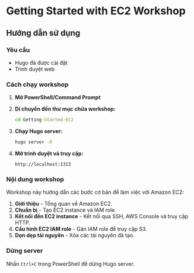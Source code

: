 # Getting Started with EC2 Workshop

## Hướng dẫn sử dụng

### Yêu cầu
- Hugo đã được cài đặt
- Trình duyệt web

### Cách chạy workshop

1. **Mở PowerShell/Command Prompt**

2. **Di chuyển đến thư mục chứa workshop:**
   ```cmd
   cd Getting-Started-EC2
   ```

3. **Chạy Hugo server:**
   ```cmd
   hugo server -D
   ```

4. **Mở trình duyệt và truy cập:**
   ```
   http://localhost:1313
   ```

### Nội dung workshop

Workshop này hướng dẫn các bước cơ bản để làm việc với Amazon EC2:

1. **Giới thiệu** - Tổng quan về Amazon EC2.
2. **Chuẩn bị** - Tạo EC2 instance và IAM role.
3. **Kết nối đến EC2 instance** - Kết nối qua SSH, AWS Console và truy cập HTTP.
4. **Cấu hình EC2 IAM role** - Gán IAM role để truy cập S3.
5. **Dọn dẹp tài nguyên** - Xóa các tài nguyên đã tạo.

### Dừng server

Nhấn `Ctrl+C` trong PowerShell để dừng Hugo server.